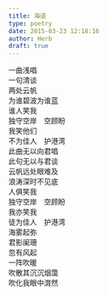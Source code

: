 ```yaml
---  
title: 海语  
type: poetry  
date: 2015-03-23 12:18:16  
author: Herb  
draft: true
---  
```

一曲浅唱  
一句清谈  
两处云帆  
为谁碧波为谁蓝  
谁人笑我  
独守空岸　空顾盼  
我笑他们  
不为佳人　护港湾    
此曲无以向君唱  
此句无以与君谈  
云帆远处眼难及  
浪涛深时不见底  
人俱笑我  
独守空岸　空顾盼  
我亦笑我  
徒为佳人　护港湾    
海雾起弥  
君影阑珊  
忽有风起  
一阵吹暖  
吹散其沉沉烟霭  
吹化我眼中潸然